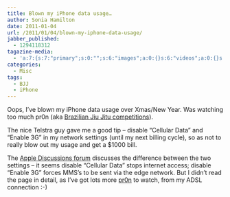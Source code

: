```yaml
---
title: Blown my iPhone data usage…
author: Sonia Hamilton
date: 2011-01-04
url: /2011/01/04/blown-my-iphone-data-usage/
jabber_published:
  - 1294118312
tagazine-media:
  - 'a:7:{s:7:"primary";s:0:"";s:6:"images";a:0:{}s:6:"videos";a:0:{}s:11:"image_count";s:1:"0";s:6:"author";s:7:"1173694";s:7:"blog_id";s:7:"1724069";s:9:"mod_stamp";s:19:"2011-01-04 05:33:31";}'
categories:
  - Misc
tags:
  - BJJ
  - iPhone
---
```

Oops, I&#8217;ve blown my iPhone data usage over Xmas/New Year. Was watching too much pr0n (aka [Brazilian Jiu Jitu competitions][1]).

The nice Telstra guy gave me a good tip &#8211; disable &#8220;Cellular Data&#8221; and &#8220;Enable 3G&#8221; in my network settings (until my next billing cycle), so as not to really blow out my usage and get a $1000 bill.

The [Apple Discussions forum][2] discusses the difference between the two settings &#8211; it seems disable &#8220;Cellular Data&#8221; stops internet access; disable &#8220;Enable 3G&#8221; forces MMS&#8217;s to be sent via the edge network. But I didn&#8217;t read the page in detail, as I&#8217;ve got lots more [pr0n][3] to watch, from my ADSL connection :-)

 [1]: http://www.youtube.com/watch?v=b-59WlghKYM
 [2]: http://discussions.info.apple.com/message.jspa?messageID=12018583
 [3]: http://www.youtube.com/user/RyanHallBJJ
